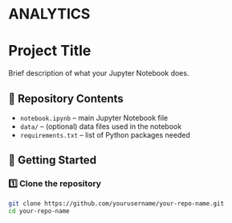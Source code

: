 # ANALYTICS
# Project Title

Brief description of what your Jupyter Notebook does.

## 📂 Repository Contents

- `notebook.ipynb` – main Jupyter Notebook file  
- `data/` – (optional) data files used in the notebook  
- `requirements.txt` – list of Python packages needed  

## 🚀 Getting Started

### 1️⃣ Clone the repository
```bash
git clone https://github.com/yourusername/your-repo-name.git
cd your-repo-name
